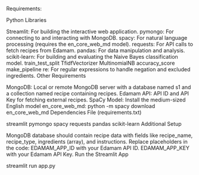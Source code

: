 Requirements:

Python Libraries

Streamlit: For building the interactive web application.
pymongo: For connecting to and interacting with MongoDB.
spacy: For natural language processing (requires the en_core_web_md model).
requests: For API calls to fetch recipes from Edamam.
pandas: For data manipulation and analysis.
scikit-learn: For building and evaluating the Naive Bayes classification model.
train_test_split
TfidfVectorizer
MultinomialNB
accuracy_score
make_pipeline
re: For regular expressions to handle negation and excluded ingredients.
Other Requirements

MongoDB: Local or remote MongoDB server with a database named s1 and a collection named recipe containing recipes.
Edamam API: API ID and API Key for fetching external recipes.
SpaCy Model: Install the medium-sized English model en_core_web_md:
python -m spacy download en_core_web_md
Dependencies File (requirements.txt)

streamlit
pymongo
spacy
requests
pandas
scikit-learn
Additional Setup

MongoDB database should contain recipe data with fields like recipe_name, recipe_type, ingredients (array), and instructions.
Replace placeholders in the code:
EDAMAM_APP_ID with your Edamam API ID.
EDAMAM_APP_KEY with your Edamam API Key.
Run the Streamlit App

streamlit run app.py
